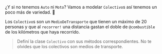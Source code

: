 ¿Y si no tenemos `Auto` ni `Moto`? Vamos a modelar `Colectivo`s así tenemos un poco más de variedad. :raised_hands:

Los `Colectivo`s son un `MedioDeTransporte` que tienen un máximo de 20 personas y que al `recorrer!` una distancia gastan el doble de `@combustible` de los kilómetros que haya recorrido. 

> Definí la clase `Colectivo` con sus métodos correspondientes. No te olvides que los colectivos son medios de transporte.